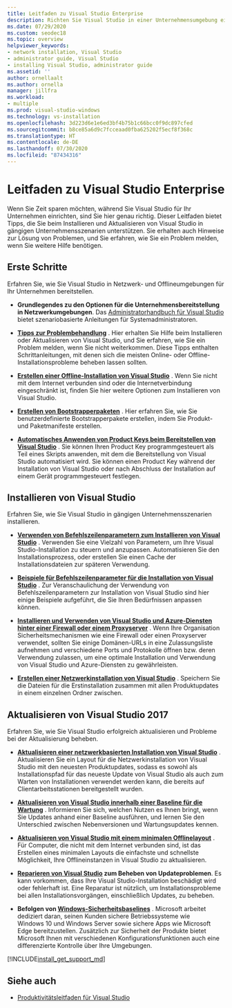 ```yaml
---
title: Leitfaden zu Visual Studio Enterprise
description: Richten Sie Visual Studio in einer Unternehmensumgebung ein, und beheben Sie mögliche Probleme.
ms.date: 07/29/2020
ms.custom: seodec18
ms.topic: overview
helpviewer_keywords:
- network installation, Visual Studio
- administrator guide, Visual Studio
- installing Visual Studio, administrator guide
ms.assetid: ''
author: ornellaalt
ms.author: ornella
manager: jillfra
ms.workload:
- multiple
ms.prod: visual-studio-windows
ms.technology: vs-installation
ms.openlocfilehash: 3d223d6e1e6ed3bf4b75b1c66bcc0f9dc897cfed
ms.sourcegitcommit: b8ce85a6d9c7fcceaad0fba625202f5ecf8f368c
ms.translationtype: HT
ms.contentlocale: de-DE
ms.lasthandoff: 07/30/2020
ms.locfileid: "87434316"
---
```

# <a name="visual-studio-enterprise-guide"></a>Leitfaden zu Visual Studio Enterprise
Wenn Sie Zeit sparen möchten, während Sie Visual Studio für Ihr Unternehmen einrichten, sind Sie hier genau richtig. Dieser Leitfaden bietet Tipps, die Sie beim Installieren und Aktualisieren von Visual Studio in gängigen Unternehmensszenarien unterstützen. Sie erhalten auch Hinweise zur Lösung von Problemen, und Sie erfahren, wie Sie ein Problem melden, wenn Sie weitere Hilfe benötigen. 

## <a name="get-started"></a>Erste Schritte 
Erfahren Sie, wie Sie Visual Studio in Netzwerk- und Offlineumgebungen für Ihr Unternehmen bereitstellen. 

- **Grundlegendes zu den Optionen für die Unternehmensbereitstellung in Netzwerkumgebungen**. Das [Administratorhandbuch für Visual Studio](visual-studio-administrator-guide.md) bietet szenariobasierte Anleitungen für Systemadministratoren. 

- **[Tipps zur Problembehandlung](troubleshooting-installation-issues.md)** . Hier erhalten Sie Hilfe beim Installieren oder Aktualisieren von Visual Studio, und Sie erfahren, wie Sie ein Problem melden, wenn Sie nicht weiterkommen. Diese Tipps enthalten Schrittanleitungen, mit denen sich die meisten Online- oder Offline-Installationsprobleme beheben lassen sollten. 

- **[Erstellen einer Offline-Installation von Visual Studio](create-an-offline-installation-of-visual-studio.md)** . Wenn Sie nicht mit dem Internet verbunden sind oder die Internetverbindung eingeschränkt ist, finden Sie hier weitere Optionen zum Installieren von Visual Studio. 

- **[Erstellen von Bootstrapperpaketen](../deployment/creating-bootstrapper-packages.md)** . Hier erfahren Sie, wie Sie benutzerdefinierte Bootstrapperpakete erstellen, indem Sie Produkt- und Paketmanifeste erstellen. 

- **[Automatisches Anwenden von Product Keys beim Bereitstellen von Visual Studio](automatically-apply-product-keys-when-deploying-visual-studio.md)** . Sie können Ihren Product Key programmgesteuert als Teil eines Skripts anwenden, mit dem die Bereitstellung von Visual Studio automatisiert wird. Sie können einen Product Key während der Installation von Visual Studio oder nach Abschluss der Installation auf einem Gerät programmgesteuert festlegen. 

## <a name="install-visual-studio"></a>Installieren von Visual Studio 

Erfahren Sie, wie Sie Visual Studio in gängigen Unternehmensszenarien installieren. 

- **[Verwenden von Befehlszeilenparametern zum Installieren von Visual Studio](use-command-line-parameters-to-install-visual-studio.md)** . Verwenden Sie eine Vielzahl von Parametern, um Ihre Visual Studio-Installation zu steuern und anzupassen. Automatisieren Sie den Installationsprozess, oder erstellen Sie einen Cache der Installationsdateien zur späteren Verwendung. 

- **[Beispiele für Befehlszeilenparameter für die Installation von Visual Studio](command-line-parameter-examples.md)** . Zur Veranschaulichung der Verwendung von Befehlszeilenparametern zur Installation von Visual Studio sind hier einige Beispiele aufgeführt, die Sie Ihren Bedürfnissen anpassen können. 

- **[Installieren und Verwenden von Visual Studio und Azure-Diensten hinter einer Firewall oder einem Proxyserver](install-and-use-visual-studio-behind-a-firewall-or-proxy-server.md)** . Wenn Ihre Organisation Sicherheitsmechanismen wie eine Firewall oder einen Proxyserver verwendet, sollten Sie einige Domänen-URLs in eine Zulassungsliste aufnehmen und verschiedene Ports und Protokolle öffnen bzw. deren Verwendung zulassen, um eine optimale Installation und Verwendung von Visual Studio und Azure-Diensten zu gewährleisten. 

- **[Erstellen einer Netzwerkinstallation von Visual Studio](create-a-network-installation-of-visual-studio.md)** . Speichern Sie die Dateien für die Erstinstallation zusammen mit allen Produktupdates in einem einzelnen Ordner zwischen.  

## <a name="update-visual-studio"></a>Aktualisieren von Visual Studio 2017 

Erfahren Sie, wie Sie Visual Studio erfolgreich aktualisieren und Probleme bei der Aktualisierung beheben. 

- **[Aktualisieren einer netzwerkbasierten Installation von Visual Studio](update-a-network-installation-of-visual-studio.md)** . Aktualisieren Sie ein Layout für die Netzwerkinstallation von Visual Studio mit den neuesten Produktupdates, sodass es sowohl als Installationspfad für das neueste Update von Visual Studio als auch zum Warten von Installationen verwendet werden kann, die bereits auf Clientarbeitsstationen bereitgestellt wurden.

- **[Aktualisieren von Visual Studio innerhalb einer Baseline für die Wartung](update-servicing-baseline.md)** . Informieren Sie sich, welchen Nutzen es Ihnen bringt, wenn Sie Updates anhand einer Baseline ausführen, und lernen Sie den Unterschied zwischen Nebenversionen und Wartungsupdates kennen. 

- **[Aktualisieren von Visual Studio mit einem minimalen Offlinelayout](update-minimal-layout.md)** . Für Computer, die nicht mit dem Internet verbunden sind, ist das Erstellen eines minimalen Layouts die einfachste und schnellste Möglichkeit, Ihre Offlineinstanzen in Visual Studio zu aktualisieren.

- **[Reparieren von Visual Studio](repair-visual-studio.md) zum Beheben von Updateproblemen**. Es kann vorkommen, dass Ihre Visual Studio-Installation beschädigt wird oder fehlerhaft ist. Eine Reparatur ist nützlich, um Installationsprobleme bei allen Installationsvorgängen, einschließlich Updates, zu beheben. 

- **Befolgen von [Windows-Sicherheitsbaselines](https://docs.microsoft.com/windows/security/threat-protection/windows-security-baselines)** . Microsoft arbeitet dediziert daran, seinen Kunden sichere Betriebssysteme wie Windows 10 und Windows Server sowie sichere Apps wie Microsoft Edge bereitzustellen. Zusätzlich zur Sicherheit der Produkte bietet Microsoft Ihnen mit verschiedenen Konfigurationsfunktionen auch eine differenzierte Kontrolle über Ihre Umgebungen. 

[!INCLUDE[install_get_support_md](includes/install_get_support_md.md)]

## <a name="see-also"></a>Siehe auch 

- [Produktivitätsleitfaden für Visual Studio](../ide/productivity-features.md)



